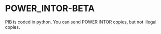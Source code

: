 # POWER_INTOR-BETA
PIB is coded in python. You can send POWER INTOR copies, but not illegal copies.
